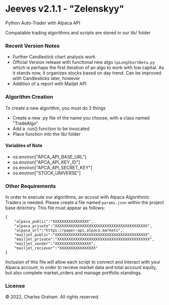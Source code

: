 # Jeeves v2.1.1 - "Zelenskyy"
Python Auto-Trader with Alpaca API

Compatable trading algorithms and scripts are stored in our lib/ folder

### Recent Version Notes
- Further Candlestick chart analysis work
- Official Version release with functional new algo ```lpLongShortBeta.py``` which is perhaps the first iteration of an algo to work with low capital. As it stands now, it organizes stocks based on day trend. Can be improved with Candlesticks later, however
- Addition of a report with Mailjet API

### Algorithm Creation

To create a new algorithm, you must do 3 things
- Create a new .py file of the name you choose, with a class named "TradeAlgo"
- Add a .run() function to be invocated
- Place function into the lib/ folder

#### Variables of Note
- os.environ["APCA_API_BASE_URL"]
- os.environ["APCA_API_KEY_ID"]
- os.environ["APCA_API_SECRET_KEY"]
- os.environ["STOCK_UNIVERSE"]

### Other Requirements

In order to execute our algorithms, an accout with Alpaca Algorithmic Traders is needed. Please create a file named ```params.json``` within the project base directory. This file must appear as follows:

```
{
    "alpaca_public":"XXXXXXXXXXXXXXXX",
    "alpaca_private":"XXXXXXXXXXXXXXXXXXXXXXXXXXXXXXXXXXXXXXXXX",
    "alpaca_url":"https://paper-api.alpaca.markets",
    "mailjet_public":"XXXXXXXXXXXXXXXXXXXXXXXXXXXXXXXXXXXXXXXXX",
    "mailjet_private":"XXXXXXXXXXXXXXXXXXXXXXXXXXXXXXXXXXXXXXXXX",
    "mailjet_sender":"XXXXXXXXXXXXXXXX",
    "mailjet_reciever":"XXXXXXXXXXXXXXXX"
}
```
Inclusion of this file will allow each script to connect and interact with your Alpaca account, in order to recieve market data and total account equity, but also complete market_orders and manage portfolio standings.

### License
© 2022, Charles Graham. All rights reserved.
